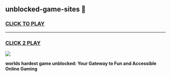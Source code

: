 
## unblocked-game-sites 👋
<h3>
<a href="https://premium.freeplayer.one?title=unblocked-game-sites&ref=14F">CLICK TO PLAY</a></h3>
<hr>

<h3>
<a href="https://premium.freeplayer.one?title=unblocked-game-sites&ref=14F">CLICK 2 PLAY</a>
  
</h3>

<a href="https://premium.freeplayer.one?title=unblocked-game-sites&ref=12F/"><img src="https://clearcache.store/games.png"></a>


**worlds hardest game unblocked: Your Gateway to Fun and Accessible Online Gaming**
